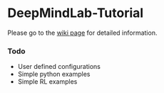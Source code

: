 # DeepMindLab-Tutorial
Please go to the [wiki page](https://github.com/ninetf135246/DeepMindLab-Tutorial/wiki) for detailed information.

### Todo
- User defined configurations
- Simple python examples
- Simple RL examples

